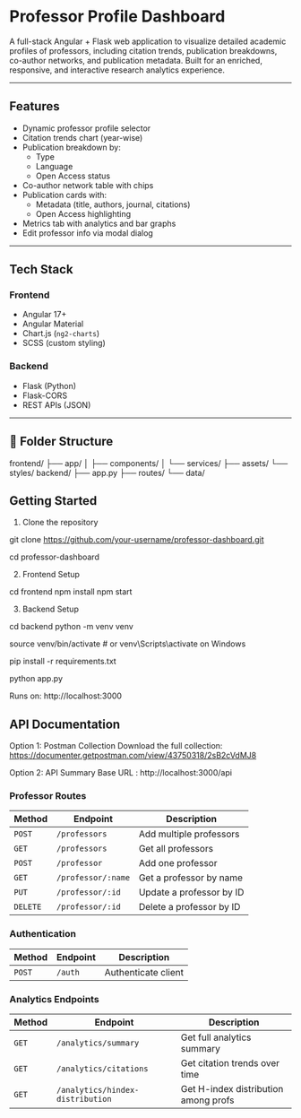 # Professor Profile Dashboard

A full-stack Angular + Flask web application to visualize detailed academic profiles of professors, including citation trends, publication breakdowns, co-author networks, and publication metadata. Built for an enriched, responsive, and interactive research analytics experience.

---

##  Features

- Dynamic professor profile selector
- Citation trends chart (year-wise)
- Publication breakdown by:
  - Type
  - Language
  - Open Access status
- Co-author network table with chips
- Publication cards with:
  - Metadata (title, authors, journal, citations)
  - Open Access highlighting
- Metrics tab with analytics and bar graphs
- Edit professor info via modal dialog

---

##  Tech Stack

### Frontend
- Angular 17+
- Angular Material
- Chart.js (`ng2-charts`)
- SCSS (custom styling)

### Backend
- Flask (Python)
- Flask-CORS
- REST APIs (JSON)

---

## 📂 Folder Structure
frontend/ ├── app/ │ ├── components/ │ └── services/ ├── assets/ └── styles/ backend/ ├── app.py ├── routes/ └── data/


## Getting Started

1. Clone the repository

git clone https://github.com/your-username/professor-dashboard.git

cd professor-dashboard

 2. Frontend Setup
    
cd frontend
npm install
npm start

3. Backend Setup
   
cd backend
python -m venv venv

source venv/bin/activate  # or venv\Scripts\activate on Windows

pip install -r requirements.txt

python app.py

Runs on: http://localhost:3000

## API Documentation

Option 1: Postman Collection
Download the full collection: https://documenter.getpostman.com/view/43750318/2sB2cVdMJ8

Option 2: API Summary
Base URL : http://localhost:3000/api

### Professor Routes

| Method   | Endpoint           | Description               |
|----------|--------------------|---------------------------|
| `POST`   | `/professors`      | Add multiple professors   |
| `GET`    | `/professors`      | Get all professors        |
| `POST`   | `/professor`       | Add one professor         |
| `GET`    | `/professor/:name` | Get a professor by name   |
| `PUT`    | `/professor/:id`   | Update a professor by ID  |
| `DELETE` | `/professor/:id`   | Delete a professor by ID  |

### Authentication

| Method | Endpoint   | Description          |
|--------|------------|----------------------|
| `POST` | `/auth`    | Authenticate client  |

### Analytics Endpoints

| Method | Endpoint                         | Description                          |
|--------|----------------------------------|--------------------------------------|
| `GET`  | `/analytics/summary`             | Get full analytics summary           |
| `GET`  | `/analytics/citations`           | Get citation trends over time        |
| `GET`  | `/analytics/hindex-distribution` | Get H-index distribution among profs |


